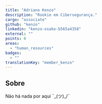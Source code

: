 ```yaml
---
title: "Adriano Kenzo"
description: "Rookie em Cibersegurança."
cargo: "associate"
github: "kenzo"
linkedin: "kenzo-osako-b565a4358"
external: ""
points: 0
areas:
  - "human_resources"
badges:
  - ""
translationKey: "member_kenzo"
---
```

## Sobre
Não há nada por aqui ¯\_(ツ)_/¯
